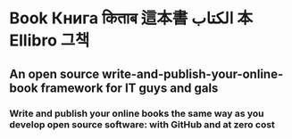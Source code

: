 # Book Книга किताब 這本書 الكتاب 本 Ellibro 그책
## An open source write-and-publish-your-online-book framework for IT guys and gals
### Write and publish your online books the same way as you develop open source software: with GitHub and at zero cost